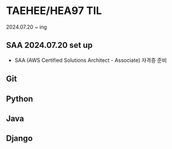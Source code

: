 # TAEHEE/HEA97 TIL
2024.07.20 ~ ing

## SAA 2024.07.20 set up
- SAA (AWS Certified Solutions Architect - Associate) 자격증 준비
## Git

## Python

## Java

## Django

##

